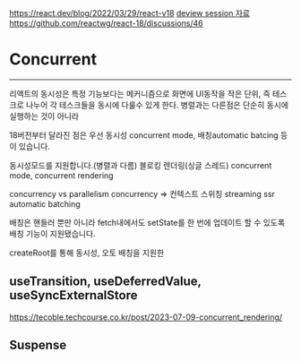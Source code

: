 https://react.dev/blog/2022/03/29/react-v18
[deview session 자료](https://deview.kr/data/deview/session/attach/1_Inside%20React%20(%E1%84%83%E1%85%A9%E1%86%BC%E1%84%89%E1%85%B5%E1%84%89%E1%85%A5%E1%86%BC%E1%84%8B%E1%85%B3%E1%86%AF%20%E1%84%80%E1%85%AE%E1%84%92%E1%85%A7%E1%86%AB%E1%84%92%E1%85%A1%E1%84%82%E1%85%B3%E1%86%AB%20%E1%84%80%E1%85%B5%E1%84%89%E1%85%AE%E1%86%AF).pdf)
https://github.com/reactwg/react-18/discussions/46
# Concurrent 
---
리액트의 동시성은 특정 기능보다는 메커니즘으로 화면에 UI동작을 작은 단위, 즉 테스크로 나누어 각 테스크들을 동시에 다룰수 있게 한다.
병렬과는 다른점은 단순히 동시에 실행하는 것이 아니라 

18버전부터 달라진 점은 우선 동시성 concurrent mode, 배칭automatic batcing 등이 있습니다.


동시성모드를 지원합니다.(병렬과 다름) 블로킹 렌더링(싱글 스레드)
concurrent mode, concurrent rendering

concurrency vs parallelism
concurrency => 컨텍스트 스위칭
streaming ssr
automatic batching

배칭은 핸들러 뿐만 아니라 fetch내에서도 setState를 한 번에 업데이트 할 수 있도록 배칭 기능이 지원됐습니다.

createRoot를 통해 동시성, 오토 배칭을 지원한

## useTransition, useDeferredValue, useSyncExternalStore

https://tecoble.techcourse.co.kr/post/2023-07-09-concurrent_rendering/

## Suspense
